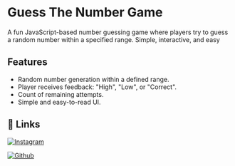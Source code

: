 # Guess The Number Game

 A fun JavaScript-based number guessing game where players try to guess a random number within a specified range. Simple, interactive, and easy

## Features

- Random number generation within a defined range.
- Player receives feedback: "High", "Low", or "Correct".
- Count of remaining attempts.
- Simple and easy-to-read UI.

## 🔗 Links
[![Instagram](https://i.ibb.co/3cq8cv3/Orig-instagram.png)](https://www.instagram.com/yadavv.atul/)

[![Github](https://i.ibb.co/4V1sH7f/Orig-Github.png)](https://www.instagram.com/yadavv.atul/)


